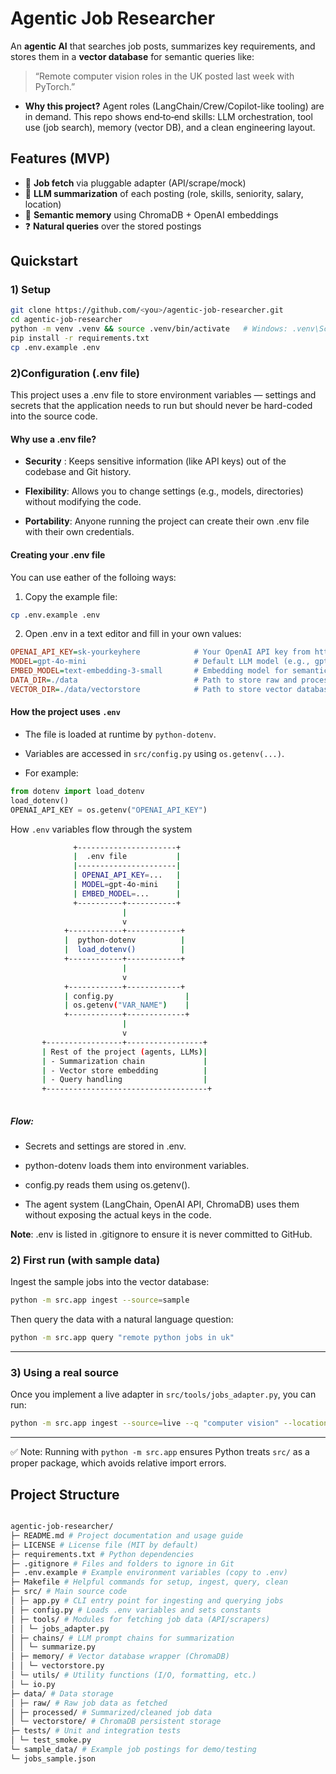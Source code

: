 # Agentic Job Researcher

An **agentic AI** that searches job posts, summarizes key requirements, and stores them in a **vector database** for semantic queries like:  
> “Remote computer vision roles in the UK posted last week with PyTorch.”

- **Why this project?** Agent roles (LangChain/Crew/Copilot-like tooling) are in demand. This repo shows end‑to‑end skills: LLM orchestration, tool use (job search), memory (vector DB), and a clean engineering layout.

## Features (MVP)
- 🔎 **Job fetch** via pluggable adapter (API/scrape/mock)
- 🧠 **LLM summarization** of each posting (role, skills, seniority, salary, location)
- 💾 **Semantic memory** using ChromaDB + OpenAI embeddings
- ❓ **Natural queries** over the stored postings

## Quickstart

### 1) Setup
```bash
git clone https://github.com/<you>/agentic-job-researcher.git
cd agentic-job-researcher
python -m venv .venv && source .venv/bin/activate   # Windows: .venv\Scripts\activate
pip install -r requirements.txt
cp .env.example .env

```



### 2)Configuration (.env file)

This project uses a .env file to store environment variables — settings and secrets that the application needs to run but should never be hard-coded into the source code.

#### Why use a .env file?

- **Security** : Keeps sensitive information (like API keys) out of the codebase and Git history.

- **Flexibility**: Allows you to change settings (e.g., models, directories) without modifying the code.

- **Portability**: Anyone running the project can create their own .env file with their own credentials.

#### Creating your .env file
You can use eather of the folloing ways:

1. Copy the example file:

```bash
cp .env.example .env
```


2. Open .env in a text editor and fill in your own values:
```ini
OPENAI_API_KEY=sk-yourkeyhere            # Your OpenAI API key from https://platform.openai.com/api-keys
MODEL=gpt-4o-mini                        # Default LLM model (e.g., gpt-4o, gpt-4.1, gpt-3.5-turbo)
EMBED_MODEL=text-embedding-3-small       # Embedding model for semantic search
DATA_DIR=./data                          # Path to store raw and processed data
VECTOR_DIR=./data/vectorstore            # Path to store vector database files
```
#### How the project uses ```.env```

* The file is loaded at runtime by ```python-dotenv```.

* Variables are accessed in ```src/config.py``` using ```os.getenv(...)```.

* For example:

```python
from dotenv import load_dotenv
load_dotenv()
OPENAI_API_KEY = os.getenv("OPENAI_API_KEY")
```

How ```.env``` variables flow through the system  
```bash
              +----------------------+  
              |  .env file           |  
              |----------------------|  
              | OPENAI_API_KEY=...   |  
              | MODEL=gpt-4o-mini    |  
              | EMBED_MODEL=...      |  
              +----------+-----------+  
                         |  
                         v  
            +------------+------------+    
            |  python-dotenv          |  
            |  load_dotenv()          |  
            +------------+------------+  
                         |  
                         v  
            +------------+------------+  
            | config.py                |  
            | os.getenv("VAR_NAME")    |  
            +------------+-------------+  
                         |  
                         v  
       +-----------------+-----------------+  
       | Rest of the project (agents, LLMs)|  
       | - Summarization chain             |  
       | - Vector store embedding          |  
       | - Query handling                  |  
       +------------------------------------+  
    
```
    
##### Flow:

* Secrets and settings are stored in .env.

* python-dotenv loads them into environment variables.

* config.py reads them using os.getenv().

* The agent system (LangChain, OpenAI API, ChromaDB) uses them without exposing the actual keys in the code.

**Note**: .env is listed in .gitignore to ensure it is never committed to GitHub.

### 2) First run (with sample data)

Ingest the sample jobs into the vector database:

```bash
python -m src.app ingest --source=sample
```

Then query the data with a natural language question:

```bash
python -m src.app query "remote python jobs in uk"
```

---

### 3) Using a real source

Once you implement a live adapter in `src/tools/jobs_adapter.py`, you can run:

```bash
python -m src.app ingest --source=live --q "computer vision" --location "UK"
```

---

✅ Note: Running with `python -m src.app` ensures Python treats `src/` as a proper package, which avoids relative import errors.



## Project Structure

```bash

agentic-job-researcher/
├─ README.md # Project documentation and usage guide
├─ LICENSE # License file (MIT by default)
├─ requirements.txt # Python dependencies
├─ .gitignore # Files and folders to ignore in Git
├─ .env.example # Example environment variables (copy to .env)
├─ Makefile # Helpful commands for setup, ingest, query, clean
├─ src/ # Main source code
│ ├─ app.py # CLI entry point for ingesting and querying jobs
│ ├─ config.py # Loads .env variables and sets constants
│ ├─ tools/ # Modules for fetching job data (API/scrapers)
│ │ └─ jobs_adapter.py
│ ├─ chains/ # LLM prompt chains for summarization
│ │ └─ summarize.py
│ ├─ memory/ # Vector database wrapper (ChromaDB)
│ │ └─ vectorstore.py
│ └─ utils/ # Utility functions (I/O, formatting, etc.)
│ └─ io.py
├─ data/ # Data storage
│ ├─ raw/ # Raw job data as fetched
│ ├─ processed/ # Summarized/cleaned job data
│ └─ vectorstore/ # ChromaDB persistent storage
├─ tests/ # Unit and integration tests
│ └─ test_smoke.py
└─ sample_data/ # Example job postings for demo/testing
└─ jobs_sample.json
```
